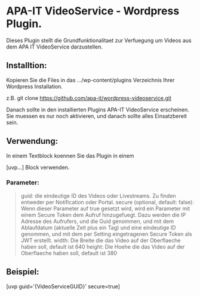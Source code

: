 # APA-IT VideoService - Wordpress Plugin.

Dieses Plugin stellt die Grundfunktionalitaet zur Verfuegung um Videos aus dem APA IT VideoService darzustellen.

## Installtion:

Kopieren Sie die Files in das .../wp-content/plugins Verzeichnis Ihrer Wordpress Installation.

z.B. 
git clone https://github.com/apa-it/wordpress-videoservice.git

Danach sollte in den installierten Plugins APA-IT VideoService erscheinen. Sie muessen es nur noch aktivieren, und danach sollte alles Einsatzbereit sein.

## Verwendung:

In einem Textblock koennen Sie das Plugin in einem

[uvp...] Block verwenden.

### Parameter:
>   guid: die eindeutige ID des Videos oder Livestreams. Zu finden entweder per Notification oder Portal.
>   secure (optional, default: false): Wenn dieser Parameter auf true gesetzt wird, wird ein Parameter mit einem Secure Token
>                                      dem Aufruf hinzugefuegt. Dazu werden die IP Adresse des Aufrufers, und die Guid genommen,
>                                      und mit dem Ablaufdatum (aktuelle Zeit plus ein Tag) und eine eindeutige ID genommen, und
>                                      mit dem per Setting eingetragenen Secure Token als JWT erstellt.
>   width: Die Breite die das Video auf der Oberflaeche haben soll, default ist 640
>   height: Die Hoehe die das Video auf der Oberflaeche haben soll, default ist 380


## Beispiel:

   [uvp guid='{VideoServiceGUID}' secure=true]



